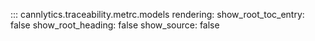 ::: cannlytics.traceability.metrc.models
    rendering:
      show_root_toc_entry: false
      show_root_heading: false
      show_source: false